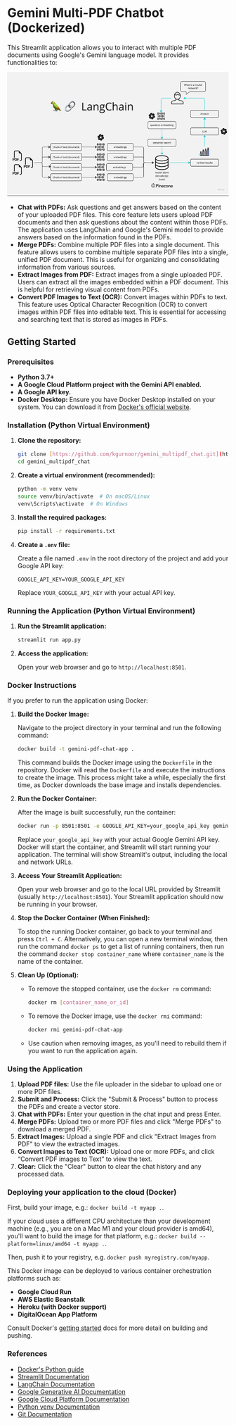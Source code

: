 # Gemini Multi-PDF Chatbot (Dockerized)

This Streamlit application allows you to interact with multiple PDF documents using Google's Gemini language model. It provides functionalities to:

![LangChain Diagram](images/langchain-working.png)

* **Chat with PDFs:** Ask questions and get answers based on the content of your uploaded PDF files. This core feature lets users upload PDF documents and then ask questions about the content within those PDFs. The application uses LangChain and Google's Gemini model to provide answers based on the information found in the PDFs.
* **Merge PDFs:** Combine multiple PDF files into a single document. This feature allows users to combine multiple separate PDF files into a single, unified PDF document. This is useful for organizing and consolidating information from various sources.
* **Extract Images from PDF:** Extract images from a single uploaded PDF. Users can extract all the images embedded within a PDF document. This is helpful for retrieving visual content from PDFs.
* **Convert PDF Images to Text (OCR):** Convert images within PDFs to text. This feature uses Optical Character Recognition (OCR) to convert images within PDF files into editable text. This is essential for accessing and searching text that is stored as images in PDFs.

## Getting Started

### Prerequisites

* **Python 3.7+**
* **A Google Cloud Platform project with the Gemini API enabled.**
* **A Google API key.**
* **Docker Desktop:** Ensure you have Docker Desktop installed on your system. You can download it from [Docker's official website](https://www.docker.com/products/docker-desktop/).

### Installation (Python Virtual Environment)

1.  **Clone the repository:**

    ```bash
    git clone [https://github.com/kgurnoor/gemini_multipdf_chat.git](https://github.com/kgurnoor/gemini_multipdf_chat.git)
    cd gemini_multipdf_chat
    ```

2.  **Create a virtual environment (recommended):**

    ```bash
    python -m venv venv
    source venv/bin/activate  # On macOS/Linux
    venv\Scripts\activate  # On Windows
    ```

3.  **Install the required packages:**

    ```bash
    pip install -r requirements.txt
    ```

4.  **Create a `.env` file:**

    Create a file named `.env` in the root directory of the project and add your Google API key:

    ```
    GOOGLE_API_KEY=YOUR_GOOGLE_API_KEY
    ```

    Replace `YOUR_GOOGLE_API_KEY` with your actual API key.

### Running the Application (Python Virtual Environment)

1.  **Run the Streamlit application:**

    ```bash
    streamlit run app.py
    ```

2.  **Access the application:**

    Open your web browser and go to `http://localhost:8501`.

### Docker Instructions

If you prefer to run the application using Docker:

1.  **Build the Docker Image:**

    Navigate to the project directory in your terminal and run the following command:

    ```bash
    docker build -t gemini-pdf-chat-app .
    ```

    This command builds the Docker image using the `Dockerfile` in the repository. Docker will read the `Dockerfile` and execute the instructions to create the image. This process might take a while, especially the first time, as Docker downloads the base image and installs dependencies.

2.  **Run the Docker Container:**

    After the image is built successfully, run the container:

    ```bash
    docker run -p 8501:8501 -e GOOGLE_API_KEY=your_google_api_key gemini-pdf-chat-app
    ```

    Replace `your_google_api_key` with your actual Google Gemini API key. Docker will start the container, and Streamlit will start running your application. The terminal will show Streamlit's output, including the local and network URLs.

3.  **Access Your Streamlit Application:**

    Open your web browser and go to the local URL provided by Streamlit (usually `http://localhost:8501`). Your Streamlit application should now be running in your browser.

4.  **Stop the Docker Container (When Finished):**

    To stop the running Docker container, go back to your terminal and press `Ctrl + C`. Alternatively, you can open a new terminal window, then run the command `docker ps` to get a list of running containers, then run the command `docker stop container_name` where `container_name` is the name of the container.

5.  **Clean Up (Optional):**

    * To remove the stopped container, use the `docker rm` command:

        ```bash
        docker rm [container_name_or_id]
        ```

    * To remove the Docker image, use the `docker rmi` command:

        ```bash
        docker rmi gemini-pdf-chat-app
        ```

    * Use caution when removing images, as you'll need to rebuild them if you want to run the application again.

### Using the Application

1.  **Upload PDF files:** Use the file uploader in the sidebar to upload one or more PDF files.
2.  **Submit and Process:** Click the "Submit & Process" button to process the PDFs and create a vector store.
3.  **Chat with PDFs:** Enter your question in the chat input and press Enter.
4.  **Merge PDFs:** Upload two or more PDF files and click "Merge PDFs" to download a merged PDF.
5.  **Extract Images:** Upload a single PDF and click "Extract Images from PDF" to view the extracted images.
6.  **Convert Images to Text (OCR):** Upload one or more PDFs, and click “Convert PDF images to Text” to view the text.
7.  **Clear:** Click the "Clear" button to clear the chat history and any processed data.

### Deploying your application to the cloud (Docker)

First, build your image, e.g.: `docker build -t myapp .`.

If your cloud uses a different CPU architecture than your development machine (e.g., you are on a Mac M1 and your cloud provider is amd64), you'll want to build the image for that platform, e.g.: `docker build --platform=linux/amd64 -t myapp .`.

Then, push it to your registry, e.g. `docker push myregistry.com/myapp`.

This Docker image can be deployed to various container orchestration platforms such as:

* **Google Cloud Run**
* **AWS Elastic Beanstalk**
* **Heroku (with Docker support)**
* **DigitalOcean App Platform**

Consult Docker's [getting started](https://docs.docker.com/go/get-started-sharing/) docs for more detail on building and pushing.

### References

* [Docker's Python guide](https://docs.docker.com/language/python/)
* [Streamlit Documentation](https://streamlit.io/)
* [LangChain Documentation](https://python.langchain.com/docs/get_started/introduction)
* [Google Generative AI Documentation](https://ai.google.dev/)
* [Google Cloud Platform Documentation](https://cloud.google.com/docs)
* [Python venv Documentation](https://docs.python.org/3/library/venv.html)
* [Git Documentation](https://git-scm.com/doc)